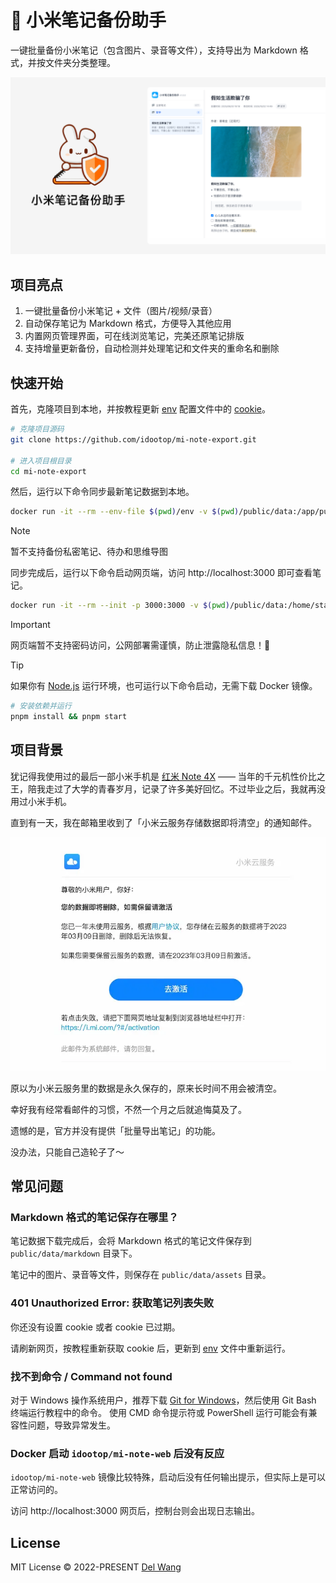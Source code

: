 # 🐰 小米笔记备份助手

一键批量备份小米笔记（包含图片、录音等文件），支持导出为 Markdown 格式，并按文件夹分类整理。

![](screenshots/banner.png)

## 项目亮点

1. 一键批量备份小米笔记 + 文件（图片/视频/录音）
2. 自动保存笔记为 Markdown 格式，方便导入其他应用
3. 内置网页管理界面，可在线浏览笔记，完美还原笔记排版
4. 支持增量更新备份，自动检测并处理笔记和文件夹的重命名和删除

## 快速开始

首先，克隆项目到本地，并按教程更新 [env](./env) 配置文件中的 [cookie](https://github.com/idootop/mi-note-export/issues/4)。

```bash
# 克隆项目源码
git clone https://github.com/idootop/mi-note-export.git

# 进入项目根目录
cd mi-note-export
```

然后，运行以下命令同步最新笔记数据到本地。

```bash
docker run -it --rm --env-file $(pwd)/env -v $(pwd)/public/data:/app/public/data idootop/mi-note-sync:latest
```

> [!NOTE]
> 暂不支持备份私密笔记、待办和思维导图

同步完成后，运行以下命令启动网页端，访问 http://localhost:3000 即可查看笔记。

```bash
docker run -it --rm --init -p 3000:3000 -v $(pwd)/public/data:/home/static/data idootop/mi-note-web:latest
```

> [!IMPORTANT]
> 网页端暂不支持密码访问，公网部署需谨慎，防止泄露隐私信息！🚨

> [!TIP]
> 如果你有 [Node.js](https://nodejs.org/zh-cn/download) 运行环境，也可运行以下命令启动，无需下载 Docker 镜像。

```bash
# 安装依赖并运行
pnpm install && pnpm start
```

## 项目背景

犹记得我使用过的最后一部小米手机是 [红米 Note 4X](https://www.mi.com/redminote4x) —— 当年的千元机性价比之王，陪我走过了大学的青春岁月，记录了许多美好回忆。不过毕业之后，我就再没用过小米手机。

直到有一天，我在邮箱里收到了「小米云服务存储数据即将清空」的通知邮件。

![](screenshots/email.webp)

原以为小米云服务里的数据是永久保存的，原来长时间不用会被清空。

幸好我有经常看邮件的习惯，不然一个月之后就追悔莫及了。

遗憾的是，官方并没有提供「批量导出笔记」的功能。

没办法，只能自己造轮子了～

## 常见问题

### Markdown 格式的笔记保存在哪里？

笔记数据下载完成后，会将 Markdown 格式的笔记文件保存到 `public/data/markdown` 目录下。

笔记中的图片、录音等文件，则保存在 `public/data/assets` 目录。

### 401 Unauthorized Error: 获取笔记列表失败

你还没有设置 cookie 或者 cookie 已过期。

请刷新网页，按教程重新获取 cookie 后，更新到 [env](./env) 文件中重新运行。

### 找不到命令 / Command not found

对于 Windows 操作系统用户，推荐下载 [Git for Windows](https://git-scm.com/downloads)，然后使用 Git Bash 终端运行教程中的命令。
使用 CMD 命令提示符或 PowerShell 运行可能会有兼容性问题，导致异常发生。

### Docker 启动 `idootop/mi-note-web` 后没有反应

`idootop/mi-note-web` 镜像比较特殊，启动后没有任何输出提示，但实际上是可以正常访问的。

访问 http://localhost:3000 网页后，控制台则会出现日志输出。

## License

MIT License © 2022-PRESENT [Del Wang](https://del.wang)
